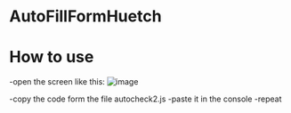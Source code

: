# AutoFillFormHuetch
 
# How to use

-open the screen like this:
![image](https://github.com/tanhkoi/AutoFillFormHuetch/assets/102349675/f96703ef-88be-4f3b-b18c-463ced998989)

-copy the code form the file autocheck2.js
-paste it in the console
-repeat 
